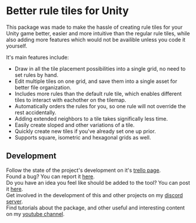 # Better rule tiles for Unity

This package was made to make the hassle of creating rule tiles for your Unity game better, easier and more intuitive than the regular rule tiles, while also adding more features which would not be availible unless you code it yourself.

It's main features include:
- Draw in all the tile placement possibilities into a single grid, no need to set rules by hand.
- Edit multiple tiles on one grid, and save them into a single asset for better file organization.
- Includes more rules than the default rule tile, which enables different tiles to interact with eachother on the tilemap.
- Automatically orders the rules for you, so one rule will not override the rest accidentally.
- Adding extended neighbors to a tile takes significally less time.
- Easily create sloped and other variations of a tile.
- Quickly create new tiles if you've already set one up prior.
- Supports square, isometric and hexagonal grids as well.

## Development

Follow the state of the project's development on it's [trello page](https://trello.com/b/pLpR4pdV/better-rule-tile).<br>
Found a bug? You can report it [here](https://itch.io/t/2381185/bug-reports).<br>
Do you have an idea you feel like should be added to the tool? You can post it [here](https://itch.io/t/2381181/feature-request).<br>
Get involved in the development of this and other projects on my [discord server](https://discord.gg/DKpbVKk).<br>
Find tutorials about the package, and other useful and interesting content on my [youtube channel](https://www.youtube.com/channel/UCo-V8qAlHZWFRkUDCtc0cyQ).<br>
